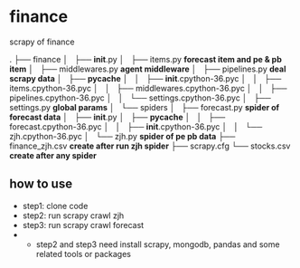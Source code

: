# finance
scrapy of finance

.
├── finance
│   ├── __init__.py
│   ├── items.py             **forecast item and pe & pb item**
│   ├── middlewares.py       **agent middleware**
│   ├── pipelines.py         **deal scrapy data**
│   ├── __pycache__
│   │   ├── __init__.cpython-36.pyc
│   │   ├── items.cpython-36.pyc
│   │   ├── middlewares.cpython-36.pyc
│   │   ├── pipelines.cpython-36.pyc
│   │   └── settings.cpython-36.pyc
│   ├── settings.py           **global params**
│   └── spiders
│       ├── forecast.py       **spider of forecast data**
│       ├── __init__.py
│       ├── __pycache__
│       │   ├── forecast.cpython-36.pyc
│       │   ├── __init__.cpython-36.pyc
│       │   └── zjh.cpython-36.pyc
│       └── zjh.py            **spider of pe pb data**
├── finance_zjh.csv           **create after run zjh spider**
├── scrapy.cfg
└── stocks.csv                **create after any spider**

## how to use
* step1: clone code
* step2: run scrapy crawl zjh
* step3: run scrapy crawl forecast
* * step2 and step3 need install scrapy, mongodb, pandas and some related tools or packages
